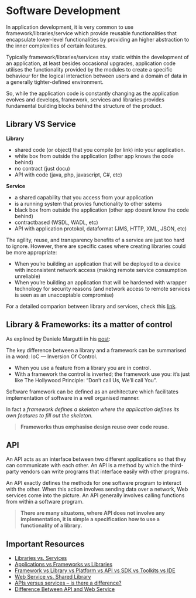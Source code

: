 # Software Development

In application development, it is very common to use framework/libraries/service which provide reusable functionalities that encapsulate lower-level functionalities by providing an higher abstraction to the inner complexities of certain features.

Typically framework/libraries/services stay static within the development of an application, at least besides occasional upgrades, application code utilises the functionality provided by the modules to create a specific behaviour for the logical interaction between users and a domain of data in a generally tighter-defined environment.

So, while the application code is constantly changing as the application evolves and develops, framework, services and libraries provides fundamental building blocks behind the structure of the product.

## Library VS Service

**Library**

- shared code (or object) that you compile (or link) into your application. 
- white box from outside the application (other app knows the code behind)
- no contract (just docu)
- API with code (java, php, javascript, C#, etc)

**Service**
- a shared capability that you access from your application
- is a running system that provies functionality to other sstems
- black box from outside the application (other app doesnt know the code behind)
- contractbased (WSDL, WADL, etc)
- API with application protokol, dataformat (JMS, HTTP, XML, JSON, etc)

The agility, reuse, and transparency benefits of a service are just too hard to ignore. However, there are specific cases where creating libraries could be more appropriate:
- When you’re building an application that will be deployed to a device with inconsistent network access (making remote service consumption unreliable)
- When you’re building an application that will be hardened with wrapper technology for security reasons (and network access to remote services is seen as an unacceptable compromise)

For a detailed comparion between library and services, check this [link][lib-service].

## Library & Frameworks: its a matter of control

As explined by Daniele Margutti in his [post][lib-framewrok-iquii]:

The key difference between a library and a framework can be summarised in a word: IoC — Inversion Of Control.
- When you use a feature from a library you are in control.
- With a framework the control is inverted; the framework use you: it’s just like The Hollywood Principle: “Don’t call Us, We’ll call You”.

Software framework can be defined as an architecture which facilitates implementation of software in a well organised manner.

In fact a *framework defines a skeleton where the application defines its own features to fill out the skeleton.*

> **Frameworks thus emphasise design reuse over code reuse.**

## API

An API acts as an interface between two different applications so that they can communicate with each other. An API is a method by which the third-party vendors can write programs that interface easily with other programs.

An API exactly defines the methods for one software program to interact with the other. When this action involves sending data over a network, Web services come into the picture. An API generally involves calling functions from within a software program.

> **There are many situatons, where API does not involve any implementation, it is simple a specification how to use a functionality of a library.**


[lib-framewrok-iquii]: https://medium.com/iquii/applications-vs-frameworks-vs-libraries-c1f1a6122711

[lib-service]: https://blogs.gartner.com/eric-knipp/2013/03/20/libraries-vs-services/

## Important Resources
- [Libraries vs. Services][lib-service]
- [Applications vs Frameworks vs Libraries][lib-framewrok-iquii]
- [Framework vs Library vs Platform vs API vs SDK vs Toolkits vs IDE](https://medium.com/@programmerasi/difference-between-api-and-web-service-73c873573c9d)
- [Web Service vs. Shared Library
](https://stackoverflow.com/questions/1312825/web-service-vs-shared-library)
- [APIs versus services – is there a difference?](https://developer.ibm.com/technologies/api/articles/api-vs-services-whats-the-difference/)
- [Difference Between API and Web Service](https://medium.com/@programmerasi/difference-between-api-and-web-service-73c873573c9d)